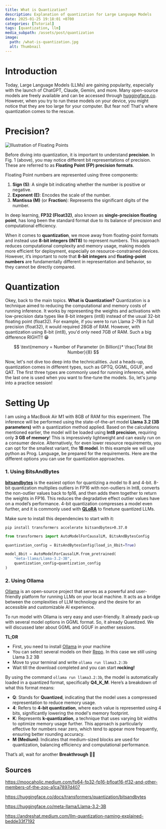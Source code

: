 ```yaml
---
title: What is Quantization?
description: Explanation of quantization for Large Language Models
date: 2025-01-25 19:18:01 +0700
categories: [Tutorial]
tags: [quantization, llm]
media_subpath: /assets/post/quantization
image:
  path: /what-is-quantization.jpg
  alt: Thumbnail
---
```


# Introduction

Today, Large Language Models (LLMs) are gaining popularity, especially with the launch of ChatGPT, Claude, Gemini, and more. Many open-source models are freely available and can be accessed through [huggingface.co](http://huggingface.co/). However, when you try to run these models on your device, you might notice that they are too large for your computer. But fear not! That's where quantization comes to the rescue.

# Precision?

![Illustration of Floating Points](/An-illustration-of-the-common-floating-point-formats-used-including-bfloat16-The-number.png)

Before diving into quantization, it is important to understand **precision**. In Fig. 1 (above), you may notice different bit representations of precision. These are referred to as **Floating Point (FP) precision formats**.

Floating Point numbers are represented using three components:

1. **Sign (S)**: A single bit indicating whether the number is positive or negative.
2. **Exponent (E)**: Encodes the scale of the number.
3. **Mantissa (M)** (or **Fraction**): Represents the significant digits of the number.

In deep learning, **FP32 (Float32)**, also known as **single-precision floating point**, has long been the standard format due to its balance of precision and computational efficiency.

When it comes to **quantization**, we move away from floating-point formats and instead use **8-bit integers (INT8)** to represent numbers. This approach reduces computational complexity and memory usage, making models more efficient for deployment, especially on resource-constrained devices. However, it’s important to note that **8-bit integers** and **floating-point numbers** are fundamentally different in representation and behavior, so they cannot be directly compared.

# Quantization

Okey, back to the main topics. **What is Quantization?** Quantization is a technique aimed to reducing the computational and memory costs of running inference. It works by representing the weights and activations with low-precision data types like 8-bit integers (int8) instead of the usual 32-bit floating point (float32). For example, if you were to run Llama 2-7B in full precision (float32), it would required 28GB of RAM. However, with quantization using 8-bit (int8), you'd only need 7GB of RAM. Such a big difference RIGHT!! 😁 

$$
\text{memory = Number of Parameter (in Billion)}* \frac{Total Bit Number}{8}
$$

Now, let's not dive too deep into the technicalities. Just a heads-up, quantization comes in different types, such as GPTQ, GGML, GGUF, and QAT. The first three types are commonly used for running inference, while the last one is used when you want to fine-tune the models. So, let's jump into a practice session!

# Setting Up

I am using a MacBook Air M1 with 8GB of RAM for this experiment. The inference will be performed using the state-of-the-art model **Llama 3.2 (3B parameters)** with a quantization method applied. Based on the calculations mentioned earlier, the model will be loaded using **Int8 precision**, requiring only **3 GB of memory**! This is impressively lightweight and can easily run on a consumer device. Alternatively, for even lower resource requirements, you can opt for the smallest variant, the **1B model**. In this example we will use python as Prog. Language, be prepared for the requirements. Here are the different options you can use for quantization approaches.

### 1. Using BitsAndBytes

[**bitsandbytes**](https://github.com/TimDettmers/bitsandbytes) is the easiest option for quantizing a model to 8 and 4-bit. 8-bit quantization multiplies outliers in FP16 with non-outliers in Int8, converts the non-outlier values back to fp16, and then adds them together to return the weights in FP16. This reduces the degradative effect outlier values have on a model’s performance. 4-bit quantization compresses a model even further, and it is commonly used with [**QLoRA**](https://hf.co/papers/2305.14314) to finetune quantized LLMs.

Make sure to install this dependencies to start with it: 

`pip install transformers accelerate bitsandbytes>0.37.0`

```python
from transformers import AutoModelForCausalLM, BitsAndBytesConfig

quantization_config = BitsAndBytesConfig(load_in_8bit=True)

model_8bit = AutoModelForCausalLM.from_pretrained(
    "meta-llama/Llama-3.2-3B", 
    quantization_config=quantization_config
)
```

### 2. Using Ollama

[Ollama](https://ollama.com) is an open-source project that serves as a powerful and user-friendly platform for running LLMs on your local machine. It acts as a bridge between the complexities of LLM technology and the desire for an accessible and customizable AI experience. 

To run model with Ollama  is very easy and user-friendly. It already pack-up with several model options in GGML format. So, it already Quantized. We will discussed later about GGML and GGUF in another sessions. 

**TL;DR**

- First, you need to install [Ollama](https://ollama.com/download) in your machine
- You can select several models on their [Repo](https://ollama.com/search). In this case we still using Llama 3.2 3B
- Move to your terminal and write `ollama run llama3.2:3b`
- Wait till the download completed and you can start **rocking!**

By using the command `ollama run llama3.2:3b`, the model is automatically loaded in a quantized format, specifically **Q4_K_M**. Here’s a breakdown of what this format means:

- **Q**: Stands for **Quantized**, indicating that the model uses a compressed representation to reduce memory usage.
- **4**: Refers to **4-bit quantization**, where each value is represented using 4 bits, significantly lowering the model's memory footprint.
- **K**: Represents **k-quantization**, a technique that uses varying bit widths to optimize memory usage further. This approach is particularly effective for numbers near zero, which tend to appear more frequently, ensuring better rounding accuracy.
- **M (Medium)**: Indicates that medium-sized blocks are used for quantization, balancing efficiency and computational performance.

That’s all, wait for another **Breakthrough** 🤘🏼

## Sources

https://moocaholic.medium.com/fp64-fp32-fp16-bfloat16-tf32-and-other-members-of-the-zoo-a1ca7897d407

https://huggingface.co/docs/transformers/quantization/bitsandbytes

https://huggingface.co/meta-llama/Llama-3.2-3B

https://andreshat.medium.com/llm-quantization-naming-explained-bedde33f7192